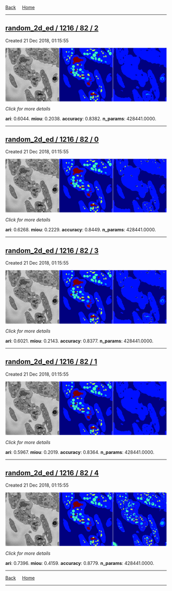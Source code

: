 
[Back](..)&nbsp;&nbsp;&nbsp;&nbsp;&nbsp;[Home](https://leapmanlab.github.io/snapshots)

---

<div class="summary"><a href="2"><h2>random_2d_ed / 1216 / 82 / 2</h2></a><p>Created 21 Dec 2018, 01:15:55
</p><a href="2"><img src="2/media/summary.png" align="center"></a><p>
<i>Click for more details</i>
</p></div>

**ari**: 0.6044. **miou**: 0.2038. **accuracy**: 0.8382. **n_params**: 428441.0000. 

---

<div class="summary"><a href="0"><h2>random_2d_ed / 1216 / 82 / 0</h2></a><p>Created 21 Dec 2018, 01:15:55
</p><a href="0"><img src="0/media/summary.png" align="center"></a><p>
<i>Click for more details</i>
</p></div>

**ari**: 0.6268. **miou**: 0.2229. **accuracy**: 0.8449. **n_params**: 428441.0000. 

---

<div class="summary"><a href="3"><h2>random_2d_ed / 1216 / 82 / 3</h2></a><p>Created 21 Dec 2018, 01:15:55
</p><a href="3"><img src="3/media/summary.png" align="center"></a><p>
<i>Click for more details</i>
</p></div>

**ari**: 0.6021. **miou**: 0.2143. **accuracy**: 0.8377. **n_params**: 428441.0000. 

---

<div class="summary"><a href="1"><h2>random_2d_ed / 1216 / 82 / 1</h2></a><p>Created 21 Dec 2018, 01:15:55
</p><a href="1"><img src="1/media/summary.png" align="center"></a><p>
<i>Click for more details</i>
</p></div>

**ari**: 0.5967. **miou**: 0.2019. **accuracy**: 0.8364. **n_params**: 428441.0000. 

---

<div class="summary"><a href="4"><h2>random_2d_ed / 1216 / 82 / 4</h2></a><p>Created 21 Dec 2018, 01:15:55
</p><a href="4"><img src="4/media/summary.png" align="center"></a><p>
<i>Click for more details</i>
</p></div>

**ari**: 0.7396. **miou**: 0.4159. **accuracy**: 0.8779. **n_params**: 428441.0000. 

---

[Back](..)&nbsp;&nbsp;&nbsp;&nbsp;&nbsp;[Home](https://leapmanlab.github.io/snapshots)

---